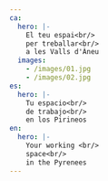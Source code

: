 ```yaml
---
ca:
  hero: |-
    El teu espai<br/>
    per treballar<br/>
    a les Valls d'Àneu
  images:
    - /images/01.jpg
    - /images/02.jpg
es:
  hero: |-
    Tu espacio<br/>
    de trabajo<br/>
    en los Pirineos
en:
  hero: |-
    Your working <br/>
    space<br/>
    in the Pyrenees
---
```

